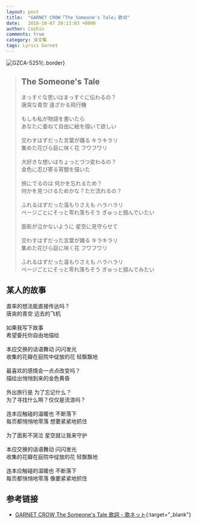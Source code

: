 ```yaml
---
layout: post
title:  "GARNET CROW「The Someone's Tale」歌词"
date:   2018-10-07 20:13:03 +0800
author: Coshin
comments: true
category: 译文集
tags: Lyrics Garnet
---
```

![GZCA-5251](https://ganekuro.github.io/images/discography/album/GZCA-5251.jpg){:.border}

<blockquote class="original">
  <h2>The Someone's Tale</h2>
  <p>
    まっすぐな思いはまっすぐに伝わるの？<br>
    唐突な青空 遠ざかる飛行機<br>
    <br>
    もしも私が物語を書いたら<br>
    あなたに委ねて自由に絵を描いて欲しい<br>
    <br>
    交わすはずだった言葉が踊る キラキラリ<br>
    集めた花びら庭に咲く花 フワフワリ<br>
    <br>
    大好きな想いはちょっとづつ変わるの？<br>
    金色に忍び寄る宵闇を描いた<br>
    <br>
    旅にでるのは 何かを忘れるため？<br>
    何かを見つけるためかな？ただ流れるの？<br>
    <br>
    ふれるはずだった温もりさえも ハラハラリ<br>
    ページごとにそっと零れ落ちそう ぎゅっと掴んでいたい<br>
    <br>
    面影が泣かないように 星空に見守らせて<br>
    <br>
    交わすはずだった言葉が踊る キラキラリ<br>
    集めた花びら庭に咲く花 フワフワリ<br>
    <br>
    ふれるはずだった温もりさえも ハラハラリ<br>
    ページごとにそっと零れ落ちそう ぎゅっと掴んでみたい
  </p>
</blockquote>

<div class="translation">
  <h2>某人的故事</h2>
  <p>
    直率的想法能直接传达吗？<br>
    唐突的青空 远去的飞机<br>
    <br>
    如果我写下故事<br>
    希望委托你自由地描绘<br>
    <br>
    本应交换的话语舞动 闪闪发光<br>
    收集的花瓣在庭院中绽放的花 轻飘飘地<br>
    <br>
    最喜欢的感情会一点点改变吗？<br>
    描绘出悄悄到来的金色黄昏<br>
    <br>
    外出旅行是 为了忘记什么？<br>
    为了寻找什么啊？仅仅是流浪吗？<br>
    <br>
    连本应触碰的温暖也 不断落下<br>
    每页都悄悄地零落 想要紧紧地抓住<br>
    <br>
    为了面影不哭泣 星空就让我来守护<br>
    <br>
    本应交换的话语舞动 闪闪发光<br>
    收集的花瓣在庭院中绽放的花 轻飘飘地<br>
    <br>
    连本应触碰的温暖也 不断落下<br>
    每页都悄悄地零落 像要紧紧地抓住
  </p>
</div>

## 参考链接

* [GARNET CROW The Someone's Tale 歌詞 - 歌ネット](https://www.uta-net.com/song/143806/){:target="_blank"}
